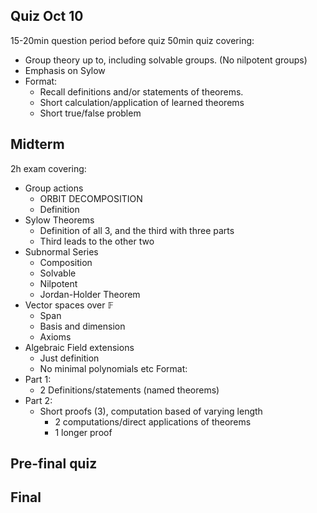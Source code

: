 ## Quiz Oct 10
15-20min question period before quiz
50min quiz covering:
- Group theory up to, including solvable groups. (No nilpotent groups)
- Emphasis on Sylow
- Format:
    - Recall definitions and/or statements of theorems.
    - Short calculation/application of learned theorems
    - Short true/false problem
## Midterm 
2h exam covering:
- Group actions
    - ORBIT DECOMPOSITION  
    - Definition
- Sylow Theorems
    - Definition of all 3, and the third with three parts
    - Third leads to the other two
- Subnormal Series
    - Composition
    - Solvable
    - Nilpotent
    - Jordan-Holder Theorem
- Vector spaces over $\mathbb{F}$
    - Span
    - Basis and dimension
    - Axioms
- Algebraic Field extensions
    - Just definition
    - No minimal polynomials etc
Format:
- Part 1:
    - 2 Definitions/statements (named theorems)
- Part 2:
    - Short proofs (3), computation based of varying length
        - 2 computations/direct applications of theorems
        - 1 longer proof
## Pre-final quiz
## Final